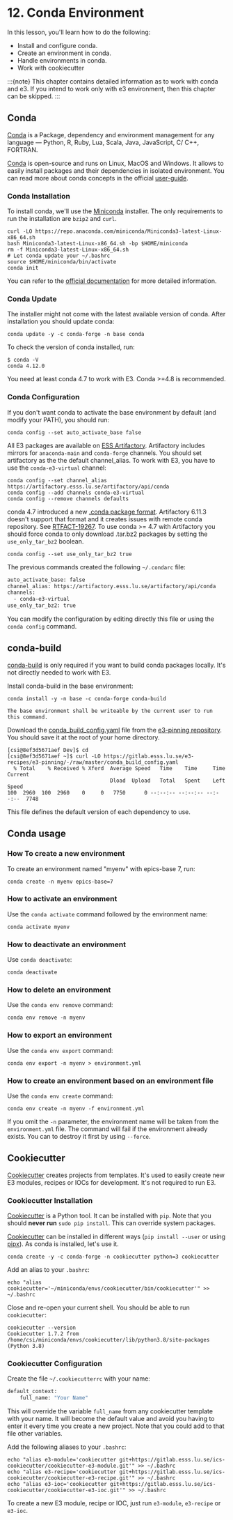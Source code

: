# 12. Conda Environment

In this lesson, you'll learn how to do the following:

* Install and configure conda.
* Create an environment in conda.
* Handle environments in conda.
* Work with cookiecutter

:::{note}
This chapter contains detailed information as to work with conda and e3.
If you intend to work only with e3 environment, then this chapter can be skipped.
:::

## Conda

[Conda] is a Package, dependency and environment management for any language —
Python, R, Ruby, Lua, Scala, Java, JavaScript, C/ C++, FORTRAN.

[Conda] is open-source and runs on Linux, MacOS and Windows. It allows to easily
install packages and their dependencies in isolated environment.  You can read
more about conda concepts in the official
[user-guide](https://conda.io/projects/conda/en/latest/user-guide/concepts.html).

### Conda Installation

To install conda, we'll use the
[Miniconda](https://docs.conda.io/en/latest/miniconda.html) installer.  The only
requirements to run the installation are `bzip2` and `curl`.

```console
curl -LO https://repo.anaconda.com/miniconda/Miniconda3-latest-Linux-x86_64.sh
bash Miniconda3-latest-Linux-x86_64.sh -bp $HOME/miniconda
rm -f Miniconda3-latest-Linux-x86_64.sh
# Let conda update your ~/.bashrc
source $HOME/miniconda/bin/activate
conda init
```

You can refer to the [official
documentation](https://conda.io/projects/conda/en/latest/user-guide/install/index.html)
for more detailed information.

### Conda Update

The installer might not come with the latest available version of conda. After
installation you should update conda:

```console
conda update -y -c conda-forge -n base conda
```

To check the version of conda installed, run:

```console
$ conda -V
conda 4.12.0
```

You need at least conda 4.7 to work with E3. Conda >=4.8 is recommended.

### Conda Configuration

If you don't want conda to activate the base environment by default (and modify
your PATH), you should run:

```console
conda config --set auto_activate_base false
```

All E3 packages are available on [ESS
Artifactory](https://artifactory.esss.lu.se).  Artifactory includes mirrors for
`anaconda-main` and `conda-forge` channels. You should set artifactory as the
the default channel_alias.  To work with E3, you have to use the
`conda-e3-virtual` channel:

```console
conda config --set channel_alias https://artifactory.esss.lu.se/artifactory/api/conda
conda config --add channels conda-e3-virtual
conda config --remove channels defaults
```

conda 4.7 introduced a new [.conda package
format](https://conda.io/projects/conda/en/latest/user-guide/concepts/packages.html#conda-file-format).
Artifactory 6.11.3 doesn't support that format and it creates issues with remote
conda repository. See
[RTFACT-19267](https://www.jfrog.com/jira/browse/RTFACT-19267). To use conda >=
4.7 with Artifactory you should force conda to only download .tar.bz2 packages
by setting the `use_only_tar_bz2` boolean.

```console
conda config --set use_only_tar_bz2 true
```

The previous commands created the following `~/.condarc` file:

```bash
auto_activate_base: false
channel_alias: https://artifactory.esss.lu.se/artifactory/api/conda
channels:
  - conda-e3-virtual
use_only_tar_bz2: true
```

You can modify the configuration by editing directly this file or using the
`conda config` command.

## conda-build

[conda-build] is only required if you want to build conda packages locally. It's
not directly needed to work with E3.

Install conda-build in the base environment:

```console
conda install -y -n base -c conda-forge conda-build
```

```{note}
The base environment shall be writeable by the current user to run this command.
```

Download the
[conda_build_config.yaml](https://gitlab.esss.lu.se/e3-recipes/e3-pinning/-/blob/master/conda_build_config.yaml)
file from the [e3-pinning
repository](https://gitlab.esss.lu.se/e3-recipes/e3-pinning).  You should save
it at the root of your home directory.

```console
[csi@8ef3d5671aef Dev]$ cd
[csi@8ef3d5671aef ~]$ curl -LO https://gitlab.esss.lu.se/e3-recipes/e3-pinning/-/raw/master/conda_build_config.yaml
  % Total    % Received % Xferd  Average Speed   Time    Time     Time  Current
                                 Dload  Upload   Total   Spent    Left  Speed
100  2960  100  2960    0     0   7750      0 --:--:-- --:--:-- --:--:--  7748
```

This file defines the default version of each dependency to use.

## Conda usage

### How To create a new environment

To create an environment named "myenv" with epics-base 7, run:

```console
conda create -n myenv epics-base=7
```

### How to activate an environment

Use the `conda activate` command followed by the environment name:

```console
conda activate myenv
```

### How to deactivate an environment

Use `conda deactivate`:

```console
conda deactivate
```

### How to delete an environment

Use the `conda env remove` command:

```console
conda env remove -n myenv
```

### How to export an environment

Use the `conda env export` command:

```console
conda env export -n myenv > environment.yml
```

### How to create an environment based on an environment file

Use the `conda env create` command:

```console
conda env create -n myenv -f environment.yml
```

If you omit the `-n` parameter, the environment name will be taken from the
`environment.yml` file.  The command will fail if the environment already
exists. You can to destroy it first by using `--force`.

## Cookiecutter

[Cookiecutter](https://cookiecutter.readthedocs.io) creates projects from
templates. It's used to easily create new E3 modules, recipes or IOCs for
development. It's not required to run E3.

### Cookiecutter Installation

[Cookiecutter] is a Python tool. It can be installed with `pip`.  Note that you
should **never run** `sudo pip install`. This can override system packages.

[Cookiecutter] can be installed in different ways (`pip install --user` or using
[pipx](https://pipxproject.github.io/pipx/)).  As conda is installed, let's use
it.

```console
conda create -y -c conda-forge -n cookiecutter python=3 cookiecutter
```

Add an alias to your `.bashrc`:

```console
echo "alias cookiecutter='~/miniconda/envs/cookiecutter/bin/cookiecutter'" >> ~/.bashrc
```

Close and re-open your current shell. You should be able to run `cookiecutter`:

```console
cookiecutter --version
Cookiecutter 1.7.2 from /home/csi/miniconda/envs/cookiecutter/lib/python3.8/site-packages (Python 3.8)
```

### Cookiecutter Configuration

Create the file `~/.cookiecutterrc` with your name:

```bash
default_context:
    full_name: "Your Name"
```

This will override the variable `full_name` from any cookiecutter template with
your name.  It will become the default value and avoid you having to enter it
every time you create a new project.  Note that you could add to that file other
variables.

Add the following aliases to your `.bashrc`:

```console
echo "alias e3-module='cookiecutter git+https://gitlab.esss.lu.se/ics-cookiecutter/cookiecutter-e3-module.git'" >> ~/.bashrc
echo "alias e3-recipe='cookiecutter git+https://gitlab.esss.lu.se/ics-cookiecutter/cookiecutter-e3-recipe.git'" >> ~/.bashrc
echo "alias e3-ioc='cookiecutter git+https://gitlab.esss.lu.se/ics-cookiecutter/cookiecutter-e3-ioc.git'" >> ~/.bashrc
```

To create a new E3 module, recipe or IOC, just run `e3-module`, `e3-recipe` or
`e3-ioc`.

[conda]: https://docs.conda.io/en/latest/
[conda-build]: https://docs.conda.io/projects/conda-build/en/latest/index.html
[cookiecutter]: https://cookiecutter.readthedocs.io
